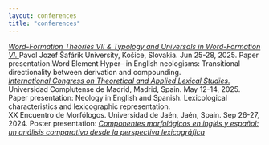 ```yaml
---
layout: conferences
title: "conferences"
---
```

 <a href="[(https://www.upjs.sk/filozoficka-fakulta/pracoviska/katedra-anglistiky-a-amerikanistiky/word-formation-theories-vii-typology-and-universals-in-word-formation-vi/)]" target="_blank"><em>Word-Formation Theories VII & Typology and Universals in Word-Formation VI. </em></a> Pavol Jozef Šafárik University, Košice, Slovakia. Jun 25-28, 2025. Paper presentation:Word Element Hyper– in English neologisms: Transitional directionality between derivation and compounding.
</br>
<a href="[https://sites.google.com/view/cietal2025/event-information]" target="_blank"><em>International Congress on Theoretical and Applied Lexical Studies. </em></a> Universidad Complutense de Madrid, Madrid, Spain. May 12-14, 2025. Paper presentation: Neology in English and Spanish. Lexicological characteristics and lexicographic representation.
</br>
XX Encuentro de Morfólogos. Universidad de Jaén, Jaén, Spain. Sep 26-27, 2024.
Poster presentation: <a href="https://morforetem.wordpress.com/2024/10/31/poster-componentes-morfologicos-en-ingles-y-espanol-un-analisis-comparativo-desde-la-perspectiva-lexicografica/" target="_blank"><em>Componentes morfológicos en inglés y español: un análisis comparativo desde la perspectiva lexicográfica</em></a>
